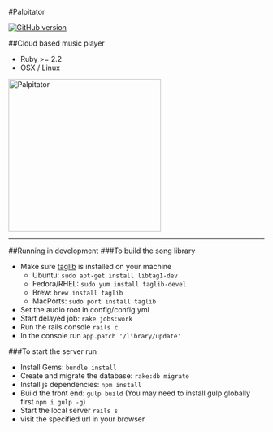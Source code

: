 #Palpitator

[![GitHub version](https://badge.fury.io/gh/SleepingInsomniac%2Fpalpitator.svg)](https://badge.fury.io/gh/SleepingInsomniac%2Fpalpitator)

##Cloud based music player

* Ruby >= 2.2
* OSX / Linux

<img src="http://sleepinginsomniac.github.io/palpitator/images/palpitator.png" alt="Palpitator" width="300">

---
##Running in development
###To build the song library
* Make sure [taglib](https://github.com/robinst/taglib-ruby) is installed on your machine
  * Ubuntu: `sudo apt-get install libtag1-dev`
  * Fedora/RHEL: `sudo yum install taglib-devel`
  * Brew: `brew install taglib`
  * MacPorts: `sudo port install taglib`
* Set the audio root in config/config.yml
* Start delayed job: `rake jobs:work`
* Run the rails console `rails c`
* In the console run `app.patch '/library/update'`

###To start the server run
* Install Gems: `bundle install`
* Create and migrate the database: `rake:db migrate`
* Install js dependencies: `npm install`
* Build the front end: `gulp build` (You may need to install gulp globally first `npm i gulp -g`)
* Start the local server `rails s`
* visit the specified url in your browser
